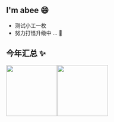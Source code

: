 ## I'm abee 😄 

- 测试小工一枚
- 努力打怪升级中 ... 👾

## 今年汇总 ✨

<img align="" height="137px" src="https://github-readme-stats.vercel.app/api?username=abeelan&hide_title=true&hide_border=true&show_icons=true&include_all_commits=true&line_height=21&bg_color=0,EC6C6C,FFD479,FFFC79,73FA79&theme=graywhite&locale=cn" /><img align="" height="137px" src="https://github-readme-stats.vercel.app/api/top-langs/?username=abeelan&hide_title=true&hide_border=true&layout=compact&bg_color=0,73FA79,73FDFF,D783FF&theme=graywhite&locale=cn" />
